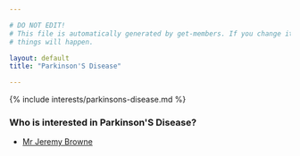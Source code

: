 ```yaml
---

# DO NOT EDIT!
# This file is automatically generated by get-members. If you change it, bad
# things will happen.

layout: default
title: "Parkinson'S Disease"

---
```


{% include interests/parkinsons-disease.md %}

### Who is interested in Parkinson'S Disease?


* [Mr Jeremy Browne](../members/mr-jeremy-browne.html)
